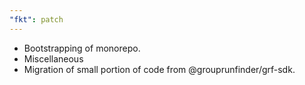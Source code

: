 ```yaml
---
"fkt": patch
---
```


- Bootstrapping of monorepo.
- Miscellaneous
- Migration of small portion of code from @grouprunfinder/grf-sdk.
